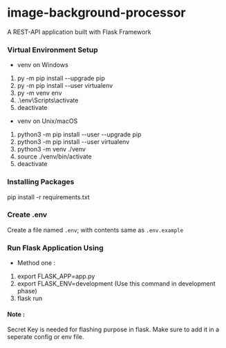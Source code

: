 # image-background-processor

A REST-API application built with Flask Framework

### Virtual Environment Setup
* venv on Windows
1. py -m pip install --upgrade pip
2. py -m pip install --user virtualenv
3. py -m venv env
4. .\env\Scripts\activate
5. deactivate

* venv on Unix/macOS
1. python3 -m pip install --user --upgrade pip
2. python3 -m pip install --user virtualenv
3. python3 -m venv ./venv
4. source ./venv/bin/activate
5. deactivate

### Installing Packages
pip install -r requirements.txt

### Create .env
Create a file named `.env`; with contents same as `.env.example`

### Run Flask Application Using
* Method one :
1. export FLASK_APP=app.py
2. export FLASK_ENV=development (Use this command in development phase)
3. flask run

#### Note : 
Secret Key is needed for flashing purpose in flask. Make sure to add it in a seperate config or env file.
